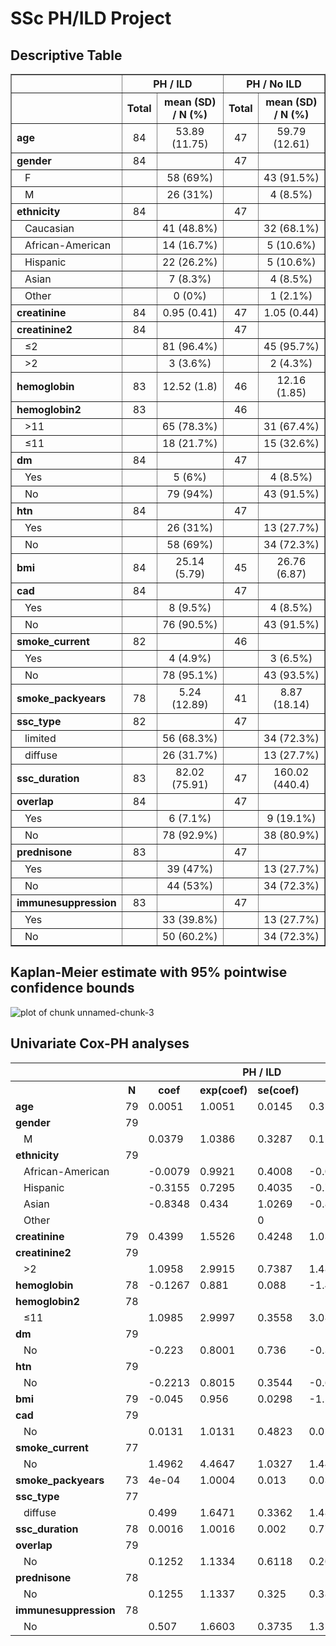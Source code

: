 SSc PH/ILD Project
==================





Descriptive Table 
-----------------

<table border="1">
<tr> <th> </th> <th colspan="2"> PH / ILD </th> <th colspan="2"> PH / No ILD </th>
<TR> <TH>  </TH> <TH> Total </TH> <TH> mean (SD) / N (%) </TH> <TH> Total </TH> <TH> mean (SD) / N (%) </TH> </TR>
<!-- html table generated in R 2.15.1 by xtable 1.7-0 package -->
<!-- Wed Jan 02 19:03:58 2013 -->
  <TR> <TD> <b>age</b> </TD> <TD align="center"> 84 </TD> <TD align="center"> 53.89 (11.75) </TD> <TD align="center"> 47 </TD> <TD align="center"> 59.79 (12.61) </TD> </TR>
  <TR> <TD> <b>gender</b> </TD> <TD align="center"> 84 </TD> <TD align="center">  </TD> <TD align="center"> 47 </TD> <TD align="center">  </TD> </TR>
  <TR> <TD> &#160;&#160;&#160;F </TD> <TD align="center">  </TD> <TD align="center"> 58 (69%) </TD> <TD align="center">  </TD> <TD align="center"> 43 (91.5%) </TD> </TR>
  <TR> <TD> &#160;&#160;&#160;M </TD> <TD align="center">  </TD> <TD align="center"> 26 (31%) </TD> <TD align="center">  </TD> <TD align="center"> 4 (8.5%) </TD> </TR>
  <TR> <TD> <b>ethnicity</b> </TD> <TD align="center"> 84 </TD> <TD align="center">  </TD> <TD align="center"> 47 </TD> <TD align="center">  </TD> </TR>
  <TR> <TD> &#160;&#160;&#160;Caucasian </TD> <TD align="center">  </TD> <TD align="center"> 41 (48.8%) </TD> <TD align="center">  </TD> <TD align="center"> 32 (68.1%) </TD> </TR>
  <TR> <TD> &#160;&#160;&#160;African-American </TD> <TD align="center">  </TD> <TD align="center"> 14 (16.7%) </TD> <TD align="center">  </TD> <TD align="center"> 5 (10.6%) </TD> </TR>
  <TR> <TD> &#160;&#160;&#160;Hispanic </TD> <TD align="center">  </TD> <TD align="center"> 22 (26.2%) </TD> <TD align="center">  </TD> <TD align="center"> 5 (10.6%) </TD> </TR>
  <TR> <TD> &#160;&#160;&#160;Asian </TD> <TD align="center">  </TD> <TD align="center"> 7 (8.3%) </TD> <TD align="center">  </TD> <TD align="center"> 4 (8.5%) </TD> </TR>
  <TR> <TD> &#160;&#160;&#160;Other </TD> <TD align="center">  </TD> <TD align="center"> 0 (0%) </TD> <TD align="center">  </TD> <TD align="center"> 1 (2.1%) </TD> </TR>
  <TR> <TD> <b>creatinine</b> </TD> <TD align="center"> 84 </TD> <TD align="center"> 0.95 (0.41) </TD> <TD align="center"> 47 </TD> <TD align="center"> 1.05 (0.44) </TD> </TR>
  <TR> <TD> <b>creatinine2</b> </TD> <TD align="center"> 84 </TD> <TD align="center">  </TD> <TD align="center"> 47 </TD> <TD align="center">  </TD> </TR>
  <TR> <TD> &#160;&#160;&#160;&le;2 </TD> <TD align="center">  </TD> <TD align="center"> 81 (96.4%) </TD> <TD align="center">  </TD> <TD align="center"> 45 (95.7%) </TD> </TR>
  <TR> <TD> &#160;&#160;&#160;>2 </TD> <TD align="center">  </TD> <TD align="center"> 3 (3.6%) </TD> <TD align="center">  </TD> <TD align="center"> 2 (4.3%) </TD> </TR>
  <TR> <TD> <b>hemoglobin</b> </TD> <TD align="center"> 83 </TD> <TD align="center"> 12.52 (1.8) </TD> <TD align="center"> 46 </TD> <TD align="center"> 12.16 (1.85) </TD> </TR>
  <TR> <TD> <b>hemoglobin2</b> </TD> <TD align="center"> 83 </TD> <TD align="center">  </TD> <TD align="center"> 46 </TD> <TD align="center">  </TD> </TR>
  <TR> <TD> &#160;&#160;&#160;>11 </TD> <TD align="center">  </TD> <TD align="center"> 65 (78.3%) </TD> <TD align="center">  </TD> <TD align="center"> 31 (67.4%) </TD> </TR>
  <TR> <TD> &#160;&#160;&#160;&le;11 </TD> <TD align="center">  </TD> <TD align="center"> 18 (21.7%) </TD> <TD align="center">  </TD> <TD align="center"> 15 (32.6%) </TD> </TR>
  <TR> <TD> <b>dm</b> </TD> <TD align="center"> 84 </TD> <TD align="center">  </TD> <TD align="center"> 47 </TD> <TD align="center">  </TD> </TR>
  <TR> <TD> &#160;&#160;&#160;Yes </TD> <TD align="center">  </TD> <TD align="center"> 5 (6%) </TD> <TD align="center">  </TD> <TD align="center"> 4 (8.5%) </TD> </TR>
  <TR> <TD> &#160;&#160;&#160;No </TD> <TD align="center">  </TD> <TD align="center"> 79 (94%) </TD> <TD align="center">  </TD> <TD align="center"> 43 (91.5%) </TD> </TR>
  <TR> <TD> <b>htn</b> </TD> <TD align="center"> 84 </TD> <TD align="center">  </TD> <TD align="center"> 47 </TD> <TD align="center">  </TD> </TR>
  <TR> <TD> &#160;&#160;&#160;Yes </TD> <TD align="center">  </TD> <TD align="center"> 26 (31%) </TD> <TD align="center">  </TD> <TD align="center"> 13 (27.7%) </TD> </TR>
  <TR> <TD> &#160;&#160;&#160;No </TD> <TD align="center">  </TD> <TD align="center"> 58 (69%) </TD> <TD align="center">  </TD> <TD align="center"> 34 (72.3%) </TD> </TR>
  <TR> <TD> <b>bmi</b> </TD> <TD align="center"> 84 </TD> <TD align="center"> 25.14 (5.79) </TD> <TD align="center"> 45 </TD> <TD align="center"> 26.76 (6.87) </TD> </TR>
  <TR> <TD> <b>cad</b> </TD> <TD align="center"> 84 </TD> <TD align="center">  </TD> <TD align="center"> 47 </TD> <TD align="center">  </TD> </TR>
  <TR> <TD> &#160;&#160;&#160;Yes </TD> <TD align="center">  </TD> <TD align="center"> 8 (9.5%) </TD> <TD align="center">  </TD> <TD align="center"> 4 (8.5%) </TD> </TR>
  <TR> <TD> &#160;&#160;&#160;No </TD> <TD align="center">  </TD> <TD align="center"> 76 (90.5%) </TD> <TD align="center">  </TD> <TD align="center"> 43 (91.5%) </TD> </TR>
  <TR> <TD> <b>smoke_current</b> </TD> <TD align="center"> 82 </TD> <TD align="center">  </TD> <TD align="center"> 46 </TD> <TD align="center">  </TD> </TR>
  <TR> <TD> &#160;&#160;&#160;Yes </TD> <TD align="center">  </TD> <TD align="center"> 4 (4.9%) </TD> <TD align="center">  </TD> <TD align="center"> 3 (6.5%) </TD> </TR>
  <TR> <TD> &#160;&#160;&#160;No </TD> <TD align="center">  </TD> <TD align="center"> 78 (95.1%) </TD> <TD align="center">  </TD> <TD align="center"> 43 (93.5%) </TD> </TR>
  <TR> <TD> <b>smoke_packyears</b> </TD> <TD align="center"> 78 </TD> <TD align="center"> 5.24 (12.89) </TD> <TD align="center"> 41 </TD> <TD align="center"> 8.87 (18.14) </TD> </TR>
  <TR> <TD> <b>ssc_type</b> </TD> <TD align="center"> 82 </TD> <TD align="center">  </TD> <TD align="center"> 47 </TD> <TD align="center">  </TD> </TR>
  <TR> <TD> &#160;&#160;&#160;limited </TD> <TD align="center">  </TD> <TD align="center"> 56 (68.3%) </TD> <TD align="center">  </TD> <TD align="center"> 34 (72.3%) </TD> </TR>
  <TR> <TD> &#160;&#160;&#160;diffuse </TD> <TD align="center">  </TD> <TD align="center"> 26 (31.7%) </TD> <TD align="center">  </TD> <TD align="center"> 13 (27.7%) </TD> </TR>
  <TR> <TD> <b>ssc_duration</b> </TD> <TD align="center"> 83 </TD> <TD align="center"> 82.02 (75.91) </TD> <TD align="center"> 47 </TD> <TD align="center"> 160.02 (440.4) </TD> </TR>
  <TR> <TD> <b>overlap</b> </TD> <TD align="center"> 84 </TD> <TD align="center">  </TD> <TD align="center"> 47 </TD> <TD align="center">  </TD> </TR>
  <TR> <TD> &#160;&#160;&#160;Yes </TD> <TD align="center">  </TD> <TD align="center"> 6 (7.1%) </TD> <TD align="center">  </TD> <TD align="center"> 9 (19.1%) </TD> </TR>
  <TR> <TD> &#160;&#160;&#160;No </TD> <TD align="center">  </TD> <TD align="center"> 78 (92.9%) </TD> <TD align="center">  </TD> <TD align="center"> 38 (80.9%) </TD> </TR>
  <TR> <TD> <b>prednisone</b> </TD> <TD align="center"> 83 </TD> <TD align="center">  </TD> <TD align="center"> 47 </TD> <TD align="center">  </TD> </TR>
  <TR> <TD> &#160;&#160;&#160;Yes </TD> <TD align="center">  </TD> <TD align="center"> 39 (47%) </TD> <TD align="center">  </TD> <TD align="center"> 13 (27.7%) </TD> </TR>
  <TR> <TD> &#160;&#160;&#160;No </TD> <TD align="center">  </TD> <TD align="center"> 44 (53%) </TD> <TD align="center">  </TD> <TD align="center"> 34 (72.3%) </TD> </TR>
  <TR> <TD> <b>immunesuppression</b> </TD> <TD align="center"> 83 </TD> <TD align="center">  </TD> <TD align="center"> 47 </TD> <TD align="center">  </TD> </TR>
  <TR> <TD> &#160;&#160;&#160;Yes </TD> <TD align="center">  </TD> <TD align="center"> 33 (39.8%) </TD> <TD align="center">  </TD> <TD align="center"> 13 (27.7%) </TD> </TR>
  <TR> <TD> &#160;&#160;&#160;No </TD> <TD align="center">  </TD> <TD align="center"> 50 (60.2%) </TD> <TD align="center">  </TD> <TD align="center"> 34 (72.3%) </TD> </TR>
   

</table>



Kaplan-Meier estimate with 95% pointwise confidence bounds
---------------------------------------------
![plot of chunk unnamed-chunk-3](figure/unnamed-chunk-3.png) 




Univariate Cox-PH analyses
---------------------------

<table>
<tr> <th></th> <th colspan="6">PH / ILD</th> <th></th> <th colspan="6">PH / No ILD</th> </tr>
<!-- html table generated in R 2.15.1 by xtable 1.7-0 package -->
<!-- Wed Jan 02 19:03:59 2013 -->
<TR> <TH>  </TH> <TH> N </TH> <TH> coef </TH> <TH> exp(coef) </TH> <TH> se(coef) </TH> <TH> z </TH> <TH> Pr(>|z|) </TH> <TH>  </TH> <TH> N </TH> <TH> coef </TH> <TH> exp(coef) </TH> <TH> se(coef) </TH> <TH> z </TH> <TH> Pr(>|z|) </TH>  </TR>
  <TR> <TD> <b>age</b> </TD> <TD> 79 </TD> <TD> 0.0051 </TD> <TD> 1.0051 </TD> <TD> 0.0145 </TD> <TD> 0.353 </TD> <TD> 0.7241 </TD> <TD> <b>age</b> </TD> <TD> 46 </TD> <TD> 0.0395 </TD> <TD> 1.0403 </TD> <TD> 0.0204 </TD> <TD> 1.9369 </TD> <TD> 0.0528 </TD> </TR>
  <TR> <TD> <b>gender</b> </TD> <TD> 79 </TD> <TD>  </TD> <TD>  </TD> <TD>  </TD> <TD>  </TD> <TD>  </TD> <TD> <b>gender</b> </TD> <TD> 46 </TD> <TD>  </TD> <TD>  </TD> <TD>  </TD> <TD>  </TD> <TD>  </TD> </TR>
  <TR> <TD> &#160;&#160;&#160;M </TD> <TD>  </TD> <TD> 0.0379 </TD> <TD> 1.0386 </TD> <TD> 0.3287 </TD> <TD> 0.1153 </TD> <TD> 0.9082 </TD> <TD> &#160;&#160;&#160;M </TD> <TD>  </TD> <TD> 0.302 </TD> <TD> 1.3525 </TD> <TD> 0.6327 </TD> <TD> 0.4772 </TD> <TD> 0.6332 </TD> </TR>
  <TR> <TD> <b>ethnicity</b> </TD> <TD> 79 </TD> <TD>  </TD> <TD>  </TD> <TD>  </TD> <TD>  </TD> <TD>  </TD> <TD> <b>ethnicity</b> </TD> <TD> 46 </TD> <TD>  </TD> <TD>  </TD> <TD>  </TD> <TD>  </TD> <TD>  </TD> </TR>
  <TR> <TD> &#160;&#160;&#160;African-American </TD> <TD>  </TD> <TD> -0.0079 </TD> <TD> 0.9921 </TD> <TD> 0.4008 </TD> <TD> -0.0198 </TD> <TD> 0.9842 </TD> <TD> &#160;&#160;&#160;African-American </TD> <TD>  </TD> <TD> 0.0876 </TD> <TD> 1.0915 </TD> <TD> 1.0459 </TD> <TD> 0.0837 </TD> <TD> 0.9333 </TD> </TR>
  <TR> <TD> &#160;&#160;&#160;Hispanic </TD> <TD>  </TD> <TD> -0.3155 </TD> <TD> 0.7295 </TD> <TD> 0.4035 </TD> <TD> -0.7817 </TD> <TD> 0.4344 </TD> <TD> &#160;&#160;&#160;Hispanic </TD> <TD>  </TD> <TD> -0.2937 </TD> <TD> 0.7455 </TD> <TD> 0.7615 </TD> <TD> -0.3857 </TD> <TD> 0.6997 </TD> </TR>
  <TR> <TD> &#160;&#160;&#160;Asian </TD> <TD>  </TD> <TD> -0.8348 </TD> <TD> 0.434 </TD> <TD> 1.0269 </TD> <TD> -0.813 </TD> <TD> 0.4162 </TD> <TD> &#160;&#160;&#160;Asian </TD> <TD>  </TD> <TD> 0.0483 </TD> <TD> 1.0495 </TD> <TD> 0.64 </TD> <TD> 0.0754 </TD> <TD> 0.9399 </TD> </TR>
  <TR> <TD> &#160;&#160;&#160;Other </TD> <TD>  </TD> <TD>  </TD> <TD>  </TD> <TD> 0 </TD> <TD>  </TD> <TD>  </TD> <TD> &#160;&#160;&#160;Other </TD> <TD>  </TD> <TD> -17.0684 </TD> <TD> 0 </TD> <TD> 7377.116 </TD> <TD> -0.0023 </TD> <TD> 0.9982 </TD> </TR>
  <TR> <TD> <b>creatinine</b> </TD> <TD> 79 </TD> <TD> 0.4399 </TD> <TD> 1.5526 </TD> <TD> 0.4248 </TD> <TD> 1.0355 </TD> <TD> 0.3004 </TD> <TD> <b>creatinine</b> </TD> <TD> 46 </TD> <TD> 1.6465 </TD> <TD> 5.1889 </TD> <TD> 0.4521 </TD> <TD> 3.6423 </TD> <TD> 3e-04 </TD> </TR>
  <TR> <TD> <b>creatinine2</b> </TD> <TD> 79 </TD> <TD>  </TD> <TD>  </TD> <TD>  </TD> <TD>  </TD> <TD>  </TD> <TD> <b>creatinine2</b> </TD> <TD> 46 </TD> <TD>  </TD> <TD>  </TD> <TD>  </TD> <TD>  </TD> <TD>  </TD> </TR>
  <TR> <TD> &#160;&#160;&#160;>2 </TD> <TD>  </TD> <TD> 1.0958 </TD> <TD> 2.9915 </TD> <TD> 0.7387 </TD> <TD> 1.4833 </TD> <TD> 0.138 </TD> <TD> &#160;&#160;&#160;>2 </TD> <TD>  </TD> <TD> 4.2571 </TD> <TD> 70.605 </TD> <TD> 1.2376 </TD> <TD> 3.4398 </TD> <TD> 6e-04 </TD> </TR>
  <TR> <TD> <b>hemoglobin</b> </TD> <TD> 78 </TD> <TD> -0.1267 </TD> <TD> 0.881 </TD> <TD> 0.088 </TD> <TD> -1.44 </TD> <TD> 0.1499 </TD> <TD> <b>hemoglobin</b> </TD> <TD> 45 </TD> <TD> -0.1409 </TD> <TD> 0.8685 </TD> <TD> 0.1151 </TD> <TD> -1.2243 </TD> <TD> 0.2208 </TD> </TR>
  <TR> <TD> <b>hemoglobin2</b> </TD> <TD> 78 </TD> <TD>  </TD> <TD>  </TD> <TD>  </TD> <TD>  </TD> <TD>  </TD> <TD> <b>hemoglobin2</b> </TD> <TD> 45 </TD> <TD>  </TD> <TD>  </TD> <TD>  </TD> <TD>  </TD> <TD>  </TD> </TR>
  <TR> <TD> &#160;&#160;&#160;&le;11 </TD> <TD>  </TD> <TD> 1.0985 </TD> <TD> 2.9997 </TD> <TD> 0.3558 </TD> <TD> 3.0873 </TD> <TD> 0.002 </TD> <TD> &#160;&#160;&#160;&le;11 </TD> <TD>  </TD> <TD> 0.4096 </TD> <TD> 1.5062 </TD> <TD> 0.4536 </TD> <TD> 0.9031 </TD> <TD> 0.3665 </TD> </TR>
  <TR> <TD> <b>dm</b> </TD> <TD> 79 </TD> <TD>  </TD> <TD>  </TD> <TD>  </TD> <TD>  </TD> <TD>  </TD> <TD> <b>dm</b> </TD> <TD> 46 </TD> <TD>  </TD> <TD>  </TD> <TD>  </TD> <TD>  </TD> <TD>  </TD> </TR>
  <TR> <TD> &#160;&#160;&#160;No </TD> <TD>  </TD> <TD> -0.223 </TD> <TD> 0.8001 </TD> <TD> 0.736 </TD> <TD> -0.3029 </TD> <TD> 0.7619 </TD> <TD> &#160;&#160;&#160;No </TD> <TD>  </TD> <TD> -0.2718 </TD> <TD> 0.762 </TD> <TD> 1.0403 </TD> <TD> -0.2612 </TD> <TD> 0.7939 </TD> </TR>
  <TR> <TD> <b>htn</b> </TD> <TD> 79 </TD> <TD>  </TD> <TD>  </TD> <TD>  </TD> <TD>  </TD> <TD>  </TD> <TD> <b>htn</b> </TD> <TD> 46 </TD> <TD>  </TD> <TD>  </TD> <TD>  </TD> <TD>  </TD> <TD>  </TD> </TR>
  <TR> <TD> &#160;&#160;&#160;No </TD> <TD>  </TD> <TD> -0.2213 </TD> <TD> 0.8015 </TD> <TD> 0.3544 </TD> <TD> -0.6243 </TD> <TD> 0.5324 </TD> <TD> &#160;&#160;&#160;No </TD> <TD>  </TD> <TD> 1.1604 </TD> <TD> 3.1912 </TD> <TD> 0.7439 </TD> <TD> 1.5598 </TD> <TD> 0.1188 </TD> </TR>
  <TR> <TD> <b>bmi</b> </TD> <TD> 79 </TD> <TD> -0.045 </TD> <TD> 0.956 </TD> <TD> 0.0298 </TD> <TD> -1.5082 </TD> <TD> 0.1315 </TD> <TD> <b>bmi</b> </TD> <TD> 44 </TD> <TD> -0.1087 </TD> <TD> 0.897 </TD> <TD> 0.0473 </TD> <TD> -2.2994 </TD> <TD> 0.0215 </TD> </TR>
  <TR> <TD> <b>cad</b> </TD> <TD> 79 </TD> <TD>  </TD> <TD>  </TD> <TD>  </TD> <TD>  </TD> <TD>  </TD> <TD> <b>cad</b> </TD> <TD> 46 </TD> <TD>  </TD> <TD>  </TD> <TD>  </TD> <TD>  </TD> <TD>  </TD> </TR>
  <TR> <TD> &#160;&#160;&#160;No </TD> <TD>  </TD> <TD> 0.0131 </TD> <TD> 1.0131 </TD> <TD> 0.4823 </TD> <TD> 0.0271 </TD> <TD> 0.9784 </TD> <TD> &#160;&#160;&#160;No </TD> <TD>  </TD> <TD> -0.3675 </TD> <TD> 0.6925 </TD> <TD> 0.6362 </TD> <TD> -0.5776 </TD> <TD> 0.5635 </TD> </TR>
  <TR> <TD> <b>smoke_current</b> </TD> <TD> 77 </TD> <TD>  </TD> <TD>  </TD> <TD>  </TD> <TD>  </TD> <TD>  </TD> <TD> <b>smoke_current</b> </TD> <TD> 45 </TD> <TD>  </TD> <TD>  </TD> <TD>  </TD> <TD>  </TD> <TD>  </TD> </TR>
  <TR> <TD> &#160;&#160;&#160;No </TD> <TD>  </TD> <TD> 1.4962 </TD> <TD> 4.4647 </TD> <TD> 1.0327 </TD> <TD> 1.4489 </TD> <TD> 0.1474 </TD> <TD> &#160;&#160;&#160;No </TD> <TD>  </TD> <TD> 17.0743 </TD> <TD> 26018834.9032 </TD> <TD> 6311.0716 </TD> <TD> 0.0027 </TD> <TD> 0.9978 </TD> </TR>
  <TR> <TD> <b>smoke_packyears</b> </TD> <TD> 73 </TD> <TD> 4e-04 </TD> <TD> 1.0004 </TD> <TD> 0.013 </TD> <TD> 0.0342 </TD> <TD> 0.9727 </TD> <TD> <b>smoke_packyears</b> </TD> <TD> 40 </TD> <TD> 0.0187 </TD> <TD> 1.0189 </TD> <TD> 0.0124 </TD> <TD> 1.5077 </TD> <TD> 0.1316 </TD> </TR>
  <TR> <TD> <b>ssc_type</b> </TD> <TD> 77 </TD> <TD>  </TD> <TD>  </TD> <TD>  </TD> <TD>  </TD> <TD>  </TD> <TD> <b>ssc_type</b> </TD> <TD> 46 </TD> <TD>  </TD> <TD>  </TD> <TD>  </TD> <TD>  </TD> <TD>  </TD> </TR>
  <TR> <TD> &#160;&#160;&#160;diffuse </TD> <TD>  </TD> <TD> 0.499 </TD> <TD> 1.6471 </TD> <TD> 0.3362 </TD> <TD> 1.4845 </TD> <TD> 0.1377 </TD> <TD> &#160;&#160;&#160;diffuse </TD> <TD>  </TD> <TD> 0.2049 </TD> <TD> 1.2274 </TD> <TD> 0.4674 </TD> <TD> 0.4383 </TD> <TD> 0.6612 </TD> </TR>
  <TR> <TD> <b>ssc_duration</b> </TD> <TD> 78 </TD> <TD> 0.0016 </TD> <TD> 1.0016 </TD> <TD> 0.002 </TD> <TD> 0.7777 </TD> <TD> 0.4368 </TD> <TD> <b>ssc_duration</b> </TD> <TD> 46 </TD> <TD> 6e-04 </TD> <TD> 1.0006 </TD> <TD> 3e-04 </TD> <TD> 1.8629 </TD> <TD> 0.0625 </TD> </TR>
  <TR> <TD> <b>overlap</b> </TD> <TD> 79 </TD> <TD>  </TD> <TD>  </TD> <TD>  </TD> <TD>  </TD> <TD>  </TD> <TD> <b>overlap</b> </TD> <TD> 46 </TD> <TD>  </TD> <TD>  </TD> <TD>  </TD> <TD>  </TD> <TD>  </TD> </TR>
  <TR> <TD> &#160;&#160;&#160;No </TD> <TD>  </TD> <TD> 0.1252 </TD> <TD> 1.1334 </TD> <TD> 0.6118 </TD> <TD> 0.2046 </TD> <TD> 0.8379 </TD> <TD> &#160;&#160;&#160;No </TD> <TD>  </TD> <TD> 0.5056 </TD> <TD> 1.658 </TD> <TD> 0.6257 </TD> <TD> 0.8081 </TD> <TD> 0.419 </TD> </TR>
  <TR> <TD> <b>prednisone</b> </TD> <TD> 78 </TD> <TD>  </TD> <TD>  </TD> <TD>  </TD> <TD>  </TD> <TD>  </TD> <TD> <b>prednisone</b> </TD> <TD> 46 </TD> <TD>  </TD> <TD>  </TD> <TD>  </TD> <TD>  </TD> <TD>  </TD> </TR>
  <TR> <TD> &#160;&#160;&#160;No </TD> <TD>  </TD> <TD> 0.1255 </TD> <TD> 1.1337 </TD> <TD> 0.325 </TD> <TD> 0.3861 </TD> <TD> 0.6994 </TD> <TD> &#160;&#160;&#160;No </TD> <TD>  </TD> <TD> -0.3726 </TD> <TD> 0.6889 </TD> <TD> 0.5049 </TD> <TD> -0.738 </TD> <TD> 0.4605 </TD> </TR>
  <TR> <TD> <b>immunesuppression</b> </TD> <TD> 78 </TD> <TD>  </TD> <TD>  </TD> <TD>  </TD> <TD>  </TD> <TD>  </TD> <TD> <b>immunesuppression</b> </TD> <TD> 46 </TD> <TD>  </TD> <TD>  </TD> <TD>  </TD> <TD>  </TD> <TD>  </TD> </TR>
  <TR> <TD> &#160;&#160;&#160;No </TD> <TD>  </TD> <TD> 0.507 </TD> <TD> 1.6603 </TD> <TD> 0.3735 </TD> <TD> 1.3574 </TD> <TD> 0.1746 </TD> <TD> &#160;&#160;&#160;No </TD> <TD>  </TD> <TD> -0.2273 </TD> <TD> 0.7967 </TD> <TD> 0.4925 </TD> <TD> -0.4614 </TD> <TD> 0.6445 </TD> </TR>
   

</tr>
</table>
